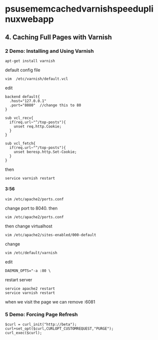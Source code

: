 # psusememcachedvarnishspeeduplinuxwebapp
## 4. Caching Full Pages with Varnish
### 2 Demo: Installing and Using Varnish
```
apt-get install varnish
```
default config file
```
vim  /etc/varnish/default.vcl
```
edit
```
backend default{
  .host="127.0.0.1"
  .port="8080"  //change this to 80
}
```
```
sub vcl_recv{
  if(req.url~"^/top-posts"){
    unset req.http.Cookie;
  }
}
```
```
sub vcl_fetch{
  if(req.url~"^/top-posts"){
    unset beresp.http.Set-Cookie;
  }
}
```
then
```
service varnish restart
```

#### 3:56
```
vim /etc/apache2/ports.conf
```
change port to 8040. then
```
vim /etc/apache2/ports.conf
```
then change virtualhost
```
vim /etc/apache2/sites-enabled/000-default
```

change
```
vim /etc/default/varnish
```
edit
```
DAEMON_OPTS="-a :80 \
```
restart server
```
service apache2 restart
service varnish restart
```
when we visit the page we can remove :6081



### 5 Demo: Forcing Page Refresh
```
$curl = curl_init("http://beta");
curl+set_opt($curl,CURLOPT_CUSTOMREQUEST,"PURGE");
curl_exec($curl);
```
